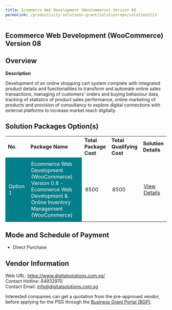 ```yaml
---
title: Ecommerce Web Development (WooCommerce) Version 08
permalink: /productivity-solutions-grant/solutionrepo/solution2113
---
```


## Ecommerce Web Development (WooCommerce) Version 08

## Overview

**Description**

Development of an online shopping cart system complete with integrated product details and functionalities to transform and automate online sales transactions, managing of customers' orders and buying behaviour data, tracking of statistics of product sales performance, online marketing of products and provision of consultancy to explore digital connections with external platforms to increase market reach digitally.

## Solution Packages Option(s)

<table>
<tr>
<td><b>No.</b></td>
<td><b>Package Name</b></td>
<td><b>Total Package Cost</b></td>
<td><b>Total Qualifying Cost</b></td>
<td><b>Solution Details</b></td>
</tr>
<tr>
<td style='padding: 10px; background-color: #037E8A; color: #FFFFFF;'>Option 1</td>
<td style='padding: 10px; background-color: #037E8A; color: #FFFFFF;'>Ecommerce Web Development (WooCommerce) Version 0.8 - Ecommerce Web Development & Online Inventory Management (WooCommerce)</td>
<td style='padding: 10px;'>8500</td>
<td style='padding: 10px;'>8500</td>
<td style='padding: 10px;'><a href='https://www.gobusiness.gov.sg/images/psg/Desensitised_WLP_Consultants_Annex_3_CR_wef_2_Sept_2021.pdf' target='_blank'>View Details</a></td>
</tr>
</table>

## Mode and Schedule of Payment

 - Direct Purchase

## Vendor Information

 Web URL: https://www.digitalsolutions.com.sg/ <br>Contact Hotline: 64932970 <br>Contact Email: info@digitalsolutions.com.sg<br>

Interested companies can get a quotation from the pre-approved vendor, before applying for the PSG through the <a href='https://www.businessgrants.gov.sg/' target='_blank' rel='noopener'>Business Grant Portal (BGP)</a>.

<script src="/jquery/resize-tables.js"></script>
